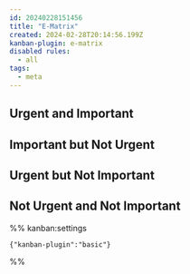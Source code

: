 ```yaml
---
id: 20240228151456
title: "E-Matrix"
created: 2024-02-28T20:14:56.199Z
kanban-plugin: e-matrix
disabled rules:
  - all
tags:
  - meta
---
```


## Urgent and Important



## Important but Not Urgent



## Urgent but Not Important



## Not Urgent and Not Important





%% kanban:settings

```
{"kanban-plugin":"basic"}
```

%%

